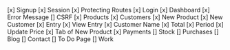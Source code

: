 [x] Signup
[x] Session
[x] Protecting Routes
[x] Login
[x] Dashboard
[x] Error Message
[] CSRF
[x] Products
[x] Customers
[x] New Product
[x] New Customer
[x] Entry
[x] View Entry
[x] Customer Name
[x] Total
[x] Period
[x] Update Price
[x] Tab of New Product
[x] Payments
[] Stock
[] Purchases
[] Blog
[] Contact
[] To Do Page
[] Work